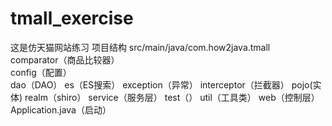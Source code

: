 # tmall_exercise
这是仿天猫网站练习
 项目结构
src/main/java/com.how2java.tmall  
comparator（商品比较器）  
config（配置）  
dao（DAO）
 es（ES搜索）
 exception（异常）
 interceptor（拦截器）
 pojo(实体)
 realm（shiro）
 service（服务层）
 test（）
 util（工具类）
 web（控制层）
Application.java（启动）
